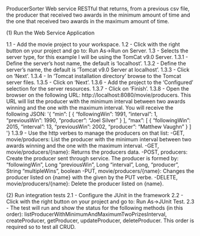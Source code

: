 ProducerSorter
Web service RESTful that returns, from a previous csv file, the producer that received two awards in the minimum amount of time and the one that received two awards in the maximum amount of time.

(1) Run the Web Service Application

1.1 - Add the movie project to your workspace.
1.2 - Click with the right button on your project and go to: Run As->Run on Server.
1.3 - Selects the server type, for this example I will be using the TomCat v9.0 Server.
1.3.1 - Define the server’s host name, the default is ‘localhost’.
1.3.2 - Define the server’s name, the default is ‘Tomcat v9.0 Server at localhost’.
1.3.3 - Click on ‘Next’.
1.3.4 - In ‘Tomcat installation directory’ browse to the Tomcat server files.
1.3.5 - Click on ‘Next’.
1.3.6 - Add the project to the ‘Configured’ selection for the server resources.
1.3.7 - Click on ‘Finish’.
1.3.8 - Open the browser on the following URL: http://localhost:8080/movie/producers. This URL will list the producer with the minimum interval between two awards winning and the one with the maximum interval. You will receive the following JSON:
'{
“min”: [
{
“followingWin”: 1991,
“interval”: 1,
“previousWin”: 1990,
“producer”: “Joel Silver”
}
],
“max”: [
{
“followingWin”: 2015,
“interval”: 13,
“previousWin”: 2002,
“producer”: “Matthew Vaughn”
}
]
'}
1.3.9 - Use the http verbes to manage the producers on that list:
-GET, movie/producers: List the producer with the minimum interval between two awards winning and the one with the maximum interval.
-GET, movie/producers/{name}: Returns the producers data.
-POST, producers: Create the producer sent through service. The producer is formed by:
“followingWin”, Long
“previousWin”, Long
“interval”, Long,
“producer”, String
“multipleWins”, boolean
-PUT, movie/producers/{name}: Changes the producer listed on {name} with the given by the PUT verbe.
-DELETE, movie/producers/{name}: Delete the producer listed on {name}.

(2) Run integration tests
2.1 - Configure the JUnit in the framework
2.2 - Click with the right button on your project and go to: Run As->JUnit Test.
2.3 - The test will run and show the status for the following methods (in this order): listProducerWithMinimumAndMaximumTwoPrizesInterval, createProducer, getProducer, updateProducer, deleteProducer. This order is required so to test all CRUD.
    
